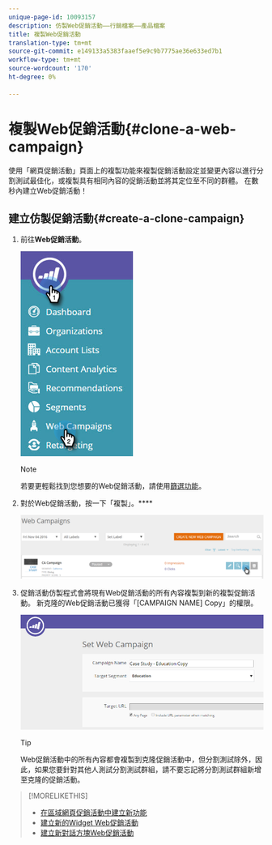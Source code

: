 ```yaml
---
unique-page-id: 10093157
description: 仿製Web促銷活動——行銷檔案——產品檔案
title: 複製Web促銷活動
translation-type: tm+mt
source-git-commit: e149133a5383faaef5e9c9b7775ae36e633ed7b1
workflow-type: tm+mt
source-wordcount: '170'
ht-degree: 0%

---
```



# 複製Web促銷活動{#clone-a-web-campaign}

使用「網頁促銷活動」頁面上的複製功能來複製促銷活動設定並變更內容以進行分割測試最佳化，或複製具有相同內容的促銷活動並將其定位至不同的群體。 在數秒內建立Web促銷活動！

## 建立仿製促銷活動{#create-a-clone-campaign}

1. 前往&#x200B;**Web促銷活動**。

   ![](assets/image2016-8-18-16-3a44-3a0.png)

   >[!NOTE]
   >
   >若要更輕鬆找到您想要的Web促銷活動，請使用[篩選功能](filter-web-campaigns.md)。

1. 對於Web促銷活動，按一下「複製」。****

   ![](assets/web-campaigns-1-clone-hand.png)

1. 促銷活動仿製程式會將現有Web促銷活動的所有內容複製到新的複製促銷活動。 新克隆的Web促銷活動已獲得「[CAMPAIGN NAME] Copy」的權限。

   ![](assets/image2016-8-18-17-3a8-3a27.png)

   >[!TIP]
   >
   >Web促銷活動中的所有內容都會複製到克隆促銷活動中，但分割測試除外，因此，如果您要針對其他人測試分割測試群組，請不要忘記將分割測試群組新增至克隆的促銷活動。

>[!MORELIKETHIS]
>
>* [在區域網頁促銷活動中建立新功能](create-a-new-in-zone-web-campaign.md)
>* [建立新的Widget Web促銷活動](create-a-new-widget-web-campaign.md)
>* [建立新對話方塊Web促銷活動](create-a-new-dialog-web-campaign.md)

>



